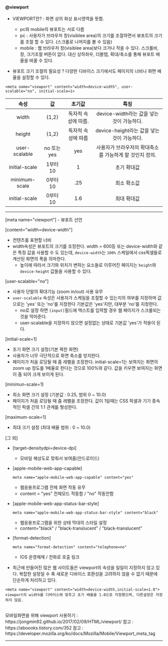 #### @viewport

- VIEWPORT란? : 화면 상의 화상 표시영역을 뜻함.
  - pc와 mobile의 뷰포트는 서로 다름
  - pc : 사용자가 브라우저 창(visiblee area)의 크기를 조절하면서 뷰포트의 크기를 조절 할 수 있다. (스크롤로 나머지를 볼 수 있음)
  - mobile : 웹 브라우저 창(visiblee area)보다 크거나 작을 수 있다. 스크롤바, 창, 크기조절 버튼이 없다. 대신 상하좌우, 더블탭, 확대/축소를 통해 뷰포트 배율을 바꿀 수 있다.

- 뷰포트 크기 조절의 필요성 ? 다양한 디바이스 크기에서도 페이지의 너비나 화면 배율을 설정할 수 있다.

```
<meta name="viewport" content="width=device-width", user-scalable="no", initial-scale=1>
```
|      속성     |           값           |        초기값       |                           특징                          |
|:-------------:|:----------------------:|:-------------------:|:-------------------------------------------------------:|
| width         | <viewport-length>{1,2} | 독자적 속성에 따름. | device-width라는 값을 넣는 것이 가능하다.               |
| height        | <viewport-length>{1,2} | 독자적 속성에 따름  | device-height라는 값을 넣는 것이 가능하다.              |
| user-scalable | no 또는 yes            | yes                 | 사용자가 브라우저의 확대축소를 가능하게 할 것인지 정의. |
| initial-scale | 1부터 10               | 1                   | 초기 확대값                                             |
| minimum-scale | 0부터 10               | .25                 | 최소 확소값                                             |
| initial-scale | 0부터 10               | 1.6                 | 최대 확대값                                             |

---

[meta name="viewport"]
    - 뷰포트 선언

[content="width=device-width"]
  - 컨텐츠를 표현할 너비
  - width속성은 뷰포트의 크기를 조정한다. width = 600등 또는 device-width와 같은 특정 값을 사용할 수 도 있는데, `device-width`는 `100%` 스케일에서 css픽셀들로 계산된 화면의 폭을 의마한다.
    - 높이에 따라서 크기와 위치가 변하는 요소들로 이루어진 페이지는 `height`와 `device-height` 값들을 사용할 수 있다.

[user-scalable="no"]
  - 사용자 단말의 확대기능 (zoom in/out) 사용 유무
  - `user-scalable` 속성은 사용자가 스케일을 조절할 수 있는지의 여부를 지정하며 값으로는 'yes' 또는 'no'를 지정한다 기본값은 'yes'지만, 대부분 'no'를 지정한다.
    - no로 설정 하면 `[input]`필드에 텍스트를 입력할 경우 웹 페이지가 스크롤되는 것을 막아준다.
    - user-scalable을 지정하지 않으면 설정없는 상태로 기본값 'yes'가 적용이 된다.

[initial-scale=1]
  - 초기 화면 크기 설정(기본 꽉찬 화면)
  - 사용자가 너무 극단적으로 화면 축소를 방지한다.
  - 페이지가 처음 로딩될 때 줌 레벨을 조정한다. initial-scale=1는 보여지는 화면의 zoom up 정도를 1배율로 한다는 것으로 100%와 같다. 값을 키우면 보여지는 화면이 줌 되어 크게 보이게 된다.

[minimun-scale=1]
  - 최소 화면 크기 설정 (기본값 : 0.25, 범위 0 ~ 10.0)
  - 페이지가 처음 로딩될 때 줌 레벨을 조정한다. 값이 1일때는 CSS 픽셀과 기기 종속적인 픽셀 간의 1:1 관계를 형성한다.

[maximum-scale=1]
  - 최대 크기 설정 (최대 배율 범위 : 0 ~ 10.0)


[그 외]
  - [target-densitydpi=device-dpi]
    - 모바일 해상도로 맞춰서 보여줌(안드로이드)
  - [apple-mobile-web-app-capable]
    ```
    meta name="apple-mobile-web-app-capable" content="yes"
    ```
    - 웹응용프로그램 전체 화면 작동 유무
    - content = "yes" 전체모드 작동함 / "no" 작동안함
  - [apple-mobile-web-app-status-bar-style]
    ```
    meta name="apple-mobile-web-app-status-bar-style" content="black"
    ```
    - 웹응용프로그램을 위한 상태 막대의 스타일 설정
    - content="black" / "black-translucent" / "black-translucent"
  - [format-detection]
    ```
    meta name="format-detection" content="telephone=no"
    ```
    - IOS 운영체제 / 전화로 호출 링크




- 최근에 만들어진 많은 웹 사이트들은 viewport의 속성을 일일이 지정하지 않고 있다.
복잡한 설정일 수 록 새로운 디바이스 호환성을 고려하지 않을 수 없기 때문에 단순하게 처리하고 있다.

```
<meta name="viewport" content="width=device-width,initial-scale=1.0">
viewport의 width를 디바이스에 맞추고 초기 배율을 1.0으로 지정했으며, 다른설정은 지정하지 않음.
```



<br>
모바일화면을 위해 viewport 사용하기 : https://jongmin92.github.io/2017/02/09/HTML/viewport/
참고 : https://aboooks.tistory.com/352
참고 : https://developer.mozilla.org/ko/docs/Mozilla/Mobile/Viewport_meta_tag


---

